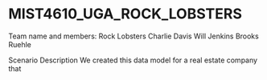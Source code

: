 # MIST4610_UGA_ROCK_LOBSTERS

Team name and members: Rock Lobsters
Charlie Davis
Will Jenkins
Brooks Ruehle

Scenario Description
We created this data model for a real estate company that 
